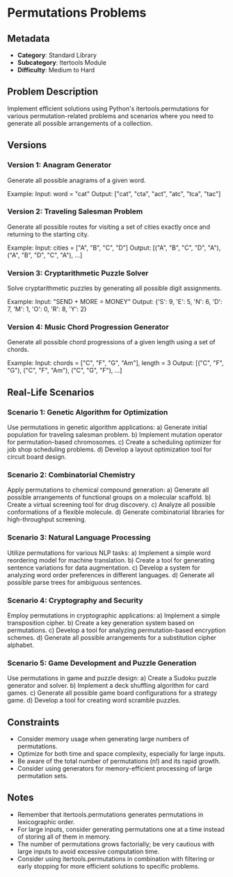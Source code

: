 # Permutations Problems

## Metadata

- **Category**: Standard Library
- **Subcategory**: Itertools Module
- **Difficulty**: Medium to Hard

## Problem Description

Implement efficient solutions using Python's itertools.permutations for various permutation-related problems and scenarios where you need to generate all possible arrangements of a collection.

## Versions

### Version 1: Anagram Generator

Generate all possible anagrams of a given word.

Example:
Input: word = "cat"
Output: ["cat", "cta", "act", "atc", "tca", "tac"]

### Version 2: Traveling Salesman Problem

Generate all possible routes for visiting a set of cities exactly once and returning to the starting city.

Example:
Input: cities = ["A", "B", "C", "D"]
Output: [("A", "B", "C", "D", "A"), ("A", "B", "D", "C", "A"), ...]

### Version 3: Cryptarithmetic Puzzle Solver

Solve cryptarithmetic puzzles by generating all possible digit assignments.

Example:
Input: "SEND + MORE = MONEY"
Output: {'S': 9, 'E': 5, 'N': 6, 'D': 7, 'M': 1, 'O': 0, 'R': 8, 'Y': 2}

### Version 4: Music Chord Progression Generator

Generate all possible chord progressions of a given length using a set of chords.

Example:
Input: chords = ["C", "F", "G", "Am"], length = 3
Output: [("C", "F", "G"), ("C", "F", "Am"), ("C", "G", "F"), ...]

## Real-Life Scenarios

### Scenario 1: Genetic Algorithm for Optimization

Use permutations in genetic algorithm applications:
a) Generate initial population for traveling salesman problem.
b) Implement mutation operator for permutation-based chromosomes.
c) Create a scheduling optimizer for job shop scheduling problems.
d) Develop a layout optimization tool for circuit board design.

### Scenario 2: Combinatorial Chemistry

Apply permutations to chemical compound generation:
a) Generate all possible arrangements of functional groups on a molecular scaffold.
b) Create a virtual screening tool for drug discovery.
c) Analyze all possible conformations of a flexible molecule.
d) Generate combinatorial libraries for high-throughput screening.

### Scenario 3: Natural Language Processing

Utilize permutations for various NLP tasks:
a) Implement a simple word reordering model for machine translation.
b) Create a tool for generating sentence variations for data augmentation.
c) Develop a system for analyzing word order preferences in different languages.
d) Generate all possible parse trees for ambiguous sentences.

### Scenario 4: Cryptography and Security

Employ permutations in cryptographic applications:
a) Implement a simple transposition cipher.
b) Create a key generation system based on permutations.
c) Develop a tool for analyzing permutation-based encryption schemes.
d) Generate all possible arrangements for a substitution cipher alphabet.

### Scenario 5: Game Development and Puzzle Generation

Use permutations in game and puzzle design:
a) Create a Sudoku puzzle generator and solver.
b) Implement a deck shuffling algorithm for card games.
c) Generate all possible game board configurations for a strategy game.
d) Develop a tool for creating word scramble puzzles.

## Constraints

- Consider memory usage when generating large numbers of permutations.
- Optimize for both time and space complexity, especially for large inputs.
- Be aware of the total number of permutations (n!) and its rapid growth.
- Consider using generators for memory-efficient processing of large permutation sets.

## Notes

- Remember that itertools.permutations generates permutations in lexicographic order.
- For large inputs, consider generating permutations one at a time instead of storing all of them in memory.
- The number of permutations grows factorially; be very cautious with large inputs to avoid excessive computation time.
- Consider using itertools.permutations in combination with filtering or early stopping for more efficient solutions to specific problems.